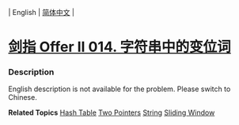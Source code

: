 | English | [简体中文](README.md) |

# [剑指 Offer II 014. 字符串中的变位词](https://leetcode-cn.com/problems/MPnaiL)
 ### Description
<p>English description is not available for the problem. Please switch to Chinese.</p>

**Related Topics**  [Hash Table](https://leetcode-cn.com/tag/hash-table) [Two Pointers](https://leetcode-cn.com/tag/two-pointers) [String](https://leetcode-cn.com/tag/string) [Sliding Window](https://leetcode-cn.com/tag/sliding-window) 